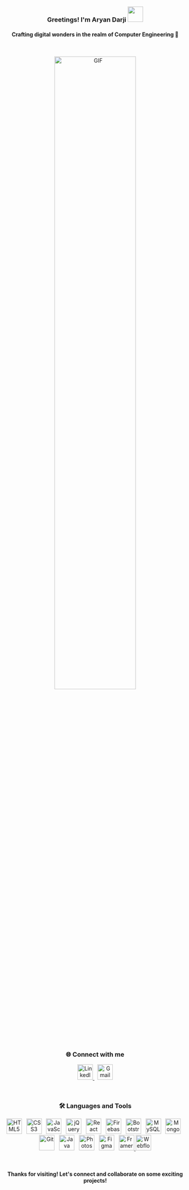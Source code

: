 <h3 align="center">
  Greetings! I'm Aryan Darji
  <img height="40" src="https://emoji.gg/assets/emoji/7333-parrotdance.gif">
</h3>
<h4 align="center">Crafting digital wonders in the realm of Computer Engineering 🚀</h4>

<br>

<p align="center">
  <img src="https://media.giphy.com/media/qgQUggAC3Pfv687qPC/giphy.gif" alt="GIF" width="65%">
</p>

<br>

<h3 align="center">🌐 Connect with me</h3>
<p align="center">
  <a href="https://www.linkedin.com/in/aryan-darji-428688254/" target="_blank">
    <img src="[https://cdn.jsdelivr.net/gh/devicons/devicon/icons/linkedin/linkedin-original.svg](https://www.svgrepo.com/show/445780/framer.svg)" height="40" alt="LinkedIn"/>
  </a>
  &nbsp;
  <a href="mailto:aryandarji2005@gmail.com" target="_blank">
    <img src="https://upload.wikimedia.org/wikipedia/commons/4/4e/Gmail_Icon.png" height="40" alt="Gmail"/>
  </a>
</p>

<br>

<h3 align="center">🛠️ Languages and Tools</h3>

<p align="center">
  <img src="https://cdn.jsdelivr.net/gh/devicons/devicon/icons/html5/html5-original.svg" height="40" alt="HTML5"/>
  &nbsp;
  <img src="https://cdn.jsdelivr.net/gh/devicons/devicon/icons/css3/css3-original.svg" height="40" alt="CSS3"/>
  &nbsp;
  <img src="https://cdn.jsdelivr.net/gh/devicons/devicon/icons/javascript/javascript-original.svg" height="40" alt="JavaScript"/>
  &nbsp;
  <img src="https://cdn.jsdelivr.net/gh/devicons/devicon/icons/jquery/jquery-original.svg" height="40" alt="jQuery"/>
  &nbsp;
  <img src="https://cdn.jsdelivr.net/gh/devicons/devicon/icons/react/react-original.svg" height="40" alt="React"/>
  &nbsp;
  <img src="https://cdn.jsdelivr.net/gh/devicons/devicon/icons/firebase/firebase-plain.svg" height="40" alt="Firebase"/>
  &nbsp;
  <img src="https://cdn.jsdelivr.net/gh/devicons/devicon/icons/bootstrap/bootstrap-original.svg" height="40" alt="Bootstrap"/>
  &nbsp;
  <img src="https://cdn.jsdelivr.net/gh/devicons/devicon/icons/mysql/mysql-original.svg" height="40" alt="MySQL"/>
  &nbsp;
  <img src="https://cdn.jsdelivr.net/gh/devicons/devicon/icons/mongodb/mongodb-original.svg" height="40" alt="MongoDB"/>
  &nbsp;
  <img src="https://cdn.jsdelivr.net/gh/devicons/devicon/icons/git/git-original.svg" height="40" alt="Git"/>
  &nbsp;
  <img src="https://cdn.jsdelivr.net/gh/devicons/devicon/icons/java/java-original.svg" height="40" alt="Java"/>
  &nbsp;
  <img src="https://cdn.jsdelivr.net/gh/devicons/devicon/icons/photoshop/photoshop-plain.svg" height="40" alt="Photoshop"/>
  &nbsp;
  <img src="https://cdn.jsdelivr.net/gh/devicons/devicon/icons/figma/figma-original.svg" height="40" alt="Figma"/>
  &nbsp;
  <!-- Framer Icon -->
<a href="https://framer.com/" target="_blank">
  <img src="https://cdn.jsdelivr.net/gh/devicons/devicon/icons/framer/framer-original.svg" height="40" alt="Framer"/>
</a>

<!-- Webflow Icon -->
<a href="https://webflow.com/" target="_blank">
  <img src="https://cdn.jsdelivr.net/gh/devicons/devicon/icons/webflow/webflow-original.svg" height="40" alt="Webflow"/>
</a>

</p>

<br>

<h4 align="center">Thanks for visiting! Let's connect and collaborate on some exciting projects!</h4>
